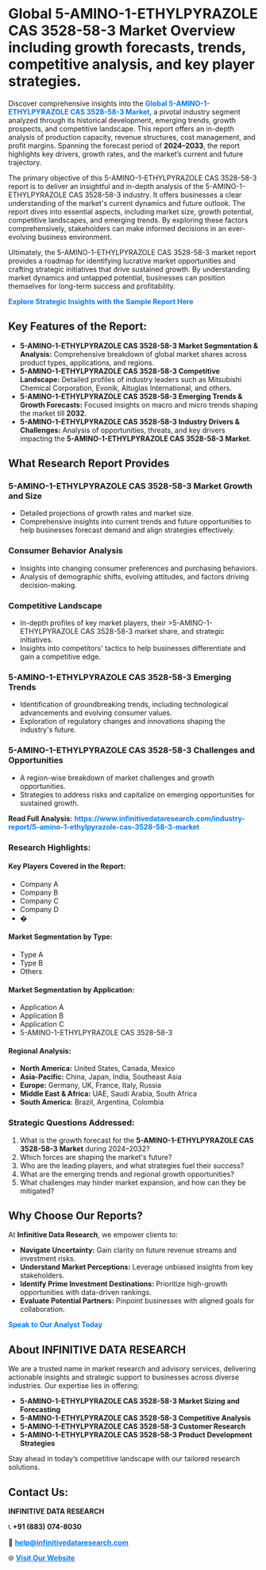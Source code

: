 <h1>Global 5-AMINO-1-ETHYLPYRAZOLE CAS 3528-58-3 Market Overview including growth forecasts, trends, competitive analysis, and key player strategies.</h1>
<p>
Discover comprehensive insights into the 
<a href="https://www.infinitivedataresearch.com/industry-report/5-amino-1-ethylpyrazole-cas-3528-58-3-market" rel="dofollow" style="color: #007BFF; text-decoration: none;"><strong>Global 5-AMINO-1-ETHYLPYRAZOLE CAS 3528-58-3 Market</strong></a>, a pivotal industry segment analyzed through its historical development, emerging trends, growth prospects, and competitive landscape. This report offers an in-depth analysis of production capacity, revenue structures, cost management, and profit margins. Spanning the forecast period of <strong>2024–2033</strong>, the report highlights key drivers, growth rates, and the market’s current and future trajectory.
</p>
<p>
The primary objective of this 5-AMINO-1-ETHYLPYRAZOLE CAS 3528-58-3 report is to deliver an insightful and in-depth analysis of the 5-AMINO-1-ETHYLPYRAZOLE CAS 3528-58-3 industry. It offers businesses a clear understanding of the market's current dynamics and future outlook. The report dives into essential aspects, including market size, growth potential, competitive landscapes, and emerging trends. By exploring these factors comprehensively, stakeholders can make informed decisions in an ever-evolving business environment.
</p>
<p>
Ultimately, the 5-AMINO-1-ETHYLPYRAZOLE CAS 3528-58-3 market report provides a roadmap for identifying lucrative market opportunities and crafting strategic initiatives that drive sustained growth. By understanding market dynamics and untapped potential, businesses can position themselves for long-term success and profitability.
</p>
<p>
<a href="https://www.infinitivedataresearch.com/request-sample/reportId=111047" style="color: #007BFF; text-decoration: none;"><strong>Explore Strategic Insights with the Sample Report Here</strong></a>
</p>

<h2>Key Features of the Report:</h2>
<ul>
<li><strong>5-AMINO-1-ETHYLPYRAZOLE CAS 3528-58-3 Market Segmentation & Analysis:</strong> Comprehensive breakdown of global market shares across product types, applications, and regions.</li>
<li><strong>5-AMINO-1-ETHYLPYRAZOLE CAS 3528-58-3 Competitive Landscape:</strong> Detailed profiles of industry leaders such as Mitsubishi Chemical Corporation, Evonik, Altuglas International, and others.</li>
<li><strong>5-AMINO-1-ETHYLPYRAZOLE CAS 3528-58-3 Emerging Trends & Growth Forecasts:</strong> Focused insights on macro and micro trends shaping the market till <strong>2032</strong>.</li>
<li><strong>5-AMINO-1-ETHYLPYRAZOLE CAS 3528-58-3 Industry Drivers & Challenges:</strong> Analysis of opportunities, threats, and key drivers impacting the <strong>5-AMINO-1-ETHYLPYRAZOLE CAS 3528-58-3 Market</strong>.</li>
</ul>

<h2>What Research Report Provides</h2>
<h3>5-AMINO-1-ETHYLPYRAZOLE CAS 3528-58-3 Market Growth and Size</h3>
<ul>
<li>Detailed projections of growth rates and market size.</li>
<li>Comprehensive insights into current trends and future opportunities to help businesses forecast demand and align strategies effectively.</li>
</ul>

<h3>Consumer Behavior Analysis</h3>
<ul>
<li>Insights into changing consumer preferences and purchasing behaviors.</li>
<li>Analysis of demographic shifts, evolving attitudes, and factors driving decision-making.</li>
</ul>

<h3>Competitive Landscape</h3>
<ul>
<li>In-depth profiles of key market players, their >5-AMINO-1-ETHYLPYRAZOLE CAS 3528-58-3 market share, and strategic initiatives.</li>
<li>Insights into competitors' tactics to help businesses differentiate and gain a competitive edge.</li>
</ul>

<h3>5-AMINO-1-ETHYLPYRAZOLE CAS 3528-58-3 Emerging Trends</h3>
<ul>
<li>Identification of groundbreaking trends, including technological advancements and evolving consumer values.</li>
<li>Exploration of regulatory changes and innovations shaping the industry's future.</li>
</ul>

<h3>5-AMINO-1-ETHYLPYRAZOLE CAS 3528-58-3 Challenges and Opportunities</h3>
<ul>
<li>A region-wise breakdown of market challenges and growth opportunities.</li>
<li>Strategies to address risks and capitalize on emerging opportunities for sustained growth.</li>
</ul>
<p><strong>Read Full Analysis:</strong> <a href="https://www.infinitivedataresearch.com/industry-report/5-amino-1-ethylpyrazole-cas-3528-58-3-market" rel="dofollow" style="color: #007BFF; text-decoration: none;"><strong>https://www.infinitivedataresearch.com/industry-report/5-amino-1-ethylpyrazole-cas-3528-58-3-market</strong></a></p>
<h3>Research Highlights:</h3>
<h4>Key Players Covered in the Report:</h4>
<ul><li>Company A</li><li>Company B</li><li>Company C</li><li>Company D</li><li>�</li></ul>
<h4>Market Segmentation by Type:</h4>
<ul><li>Type A</li><li>Type B</li><li>Others</li></ul>
<h4>Market Segmentation by Application:</h4>
<ul><li>Application A</li><li>Application B</li><li>Application C</li><li>5-AMINO-1-ETHYLPYRAZOLE CAS 3528-58-3</li></ul>

<h4>Regional Analysis:</h4>
<ul>
<li><strong>North America:</strong> United States, Canada, Mexico</li>
<li><strong>Asia-Pacific:</strong> China, Japan, India, Southeast Asia</li>
<li><strong>Europe:</strong> Germany, UK, France, Italy, Russia</li>
<li><strong>Middle East & Africa:</strong> UAE, Saudi Arabia, South Africa</li>
<li><strong>South America:</strong> Brazil, Argentina, Colombia</li>
</ul>

<h3>Strategic Questions Addressed:</h3>
<ol>
<li>What is the growth forecast for the <strong>5-AMINO-1-ETHYLPYRAZOLE CAS 3528-58-3 Market</strong> during 2024–2032?</li>
<li>Which forces are shaping the market's future?</li>
<li>Who are the leading players, and what strategies fuel their success?</li>
<li>What are the emerging trends and regional growth opportunities?</li>
<li>What challenges may hinder market expansion, and how can they be mitigated?</li>
</ol>

<h2>Why Choose Our Reports?</h2>
<p>At <strong>Infinitive Data Research</strong>, we empower clients to:</p>
<ul>
<li><strong>Navigate Uncertainty:</strong> Gain clarity on future revenue streams and investment risks.</li>
<li><strong>Understand Market Perceptions:</strong> Leverage unbiased insights from key stakeholders.</li>
<li><strong>Identify Prime Investment Destinations:</strong> Prioritize high-growth opportunities with data-driven rankings.</li>
<li><strong>Evaluate Potential Partners:</strong> Pinpoint businesses with aligned goals for collaboration.</li>
</ul>
<p><a href="https://www.infinitivedataresearch.com/industry-report/5-amino-1-ethylpyrazole-cas-3528-58-3-market" rel="dofollow" style="color: #007BFF; text-decoration: none;"><strong>Speak to Our Analyst Today</strong></a></p>

<h2>About INFINITIVE DATA RESEARCH</h2>
<p>We are a trusted name in market research and advisory services, delivering actionable insights and strategic support to businesses across diverse industries. Our expertise lies in offering:</p>
<ul>
<li><strong>5-AMINO-1-ETHYLPYRAZOLE CAS 3528-58-3 Market Sizing and Forecasting</strong></li>
<li><strong>5-AMINO-1-ETHYLPYRAZOLE CAS 3528-58-3 Competitive Analysis</strong></li>
<li><strong>5-AMINO-1-ETHYLPYRAZOLE CAS 3528-58-3 Customer Research</strong></li>
<li><strong>5-AMINO-1-ETHYLPYRAZOLE CAS 3528-58-3 Product Development Strategies</strong></li>
</ul>
<p>Stay ahead in today’s competitive landscape with our tailored research solutions.</p>

<h2>Contact Us:</h2>
<p><strong>INFINITIVE DATA RESEARCH</strong></p>
<p>📞 <strong>+91 (883) 074-8030</strong></p>
<p>📧 <strong><a href="mailto:help@infinitivedataresearch.com" style="color: #007BFF;">help@infinitivedataresearch.com</a></strong></p>
<p>🌐 <strong><a href="https://www.infinitivedataresearch.com" rel="dofollow" style="color: #007BFF;">Visit Our Website</a></strong></p>